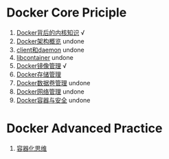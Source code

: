 # Docker Core Priciple
1. [Docker背后的内核知识](https://github.com/PengJianMin/DockerCore/blob/main/Docker%E8%83%8C%E5%90%8E%E7%9A%84%E5%86%85%E6%A0%B8%E7%9F%A5%E8%AF%86.md) √
2. [Docker架构概览]() undone
3. [client和daemon]() undone
4. [libcontainer]() undone
5. [Docker镜像管理](https://github.com/PengJianMin/DockerCore/blob/main/Docker%E9%95%9C%E5%83%8F%E7%AE%A1%E7%90%86.md) √
6. [Docker存储管理](https://github.com/PengJianMin/DockerCore/blob/main/Docker%E5%AD%98%E5%82%A8%E7%AE%A1%E7%90%86.md) 
7. [Docker数据卷管理]() undone
8. [Docker网络管理]() undone
9. [Docker容器与安全]() undone
# Docker Advanced Practice
1. [容器化思维]()
